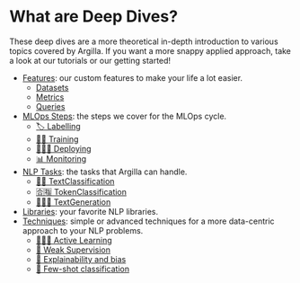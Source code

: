 # What are Deep Dives?

These deep dives are a more theoretical in-depth introduction to various topics covered by Argilla. If you want a more snappy applied approach, take a look at our tutorials or our getting started!

- [Features](/features/features.html): our custom features to make your life a lot easier.
    - [Datasets](/features/features.html)
    - [Metrics](/features/features.html)
    - [Queries](/features/features.html)
- [MLOps Steps](/features/features.html): the steps we cover for the MLOps cycle.
    - [🏷 Labelling](/features/features.html)
    - [💪🏽 Training](/features/features.html)
    - [👨🏽‍💻 Deploying](/features/features.html)
    - [📊 Monitoring](/features/features.html)
- [NLP Tasks](/features/features.html): the tasks that Argilla can handle.
    - [📕📗 TextClassification](/features/features.html)
    - [🈴🈯️ TokenClassification](/features/features.html)
    - [👨🏽💬 TextGeneration](/features/features.html)
- [Libraries](/features/features.html): your favorite NLP libraries.
- [Techniques](/features/features.html): simple or advanced techniques for a more data-centric approach to your NLP problems.
    - [👨🏽‍🏫 Active Learning](/features/features.html)
    - [🫡 Weak Supervision](/features/features.html)
    - [🔎 Explainability and bias](/features/features.html)
    - [🔫 Few-shot classification](/features/features.html)
